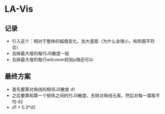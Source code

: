 # LA-Vis

## 记录
+ 引入这个：相对于整体的幅值变化，加大差距（为什么会很小，和热图不符合）
+ 去掉最大值的每行JS散度一般
+ 去掉最大值的每行wilcoxon校验p值还可以

## 最终方案
+ 首先要算对角线的相邻JS散度 d1
+ 之后要算和第一个矩阵之间的行JS散度，去除对角线元素，然后对每一类取平均 d2
+ d1 + 0.3*d2